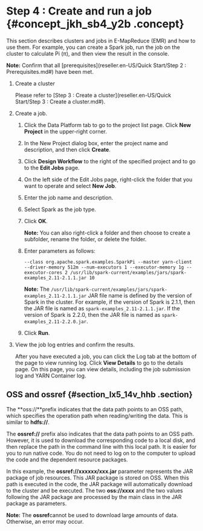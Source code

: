 # Step 4 : Create and run a job {#concept_jkh_sb4_y2b .concept}

This section describes clusters and jobs in E-MapReduce \(EMR\) and how to use them. For example, you can create a Spark job, run the job on the cluster to calculate Pi \(π\), and then view the result in the console.

**Note:** Confirm that all [prerequisites](reseller.en-US/Quick Start/Step 2 : Prerequisites.md#) have been met.

1.  Create a cluster

    Please refer to [Step 3 : Create a cluster](reseller.en-US/Quick Start/Step 3 : Create a cluster.md#).

2.  Create a job.
    1.  Click the Data Platform tab to go to the project list page. Click **New Project** in the upper-right corner.
    2.  In the New Project dialog box, enter the project name and description, and then click **Create**.
    3.  Click **Design Workflow** to the right of the specified project and to go to the **Edit Jobs** page.
    4.  On the left side of the Edit Jobs page, right-click the folder that you want to operate and select **New Job**.
    5.  Enter the job name and description.
    6.  Select Spark as the job type.
    7.  Click **OK**.

        **Note:** You can also right-click a folder and then choose to create a subfolder, rename the folder, or delete the folder.

    8.  Enter parameters as follows:

        ```
        --class org.apache.spark.examples.SparkPi --master yarn-client --driver-memory 512m --num-executors 1 --executor-memory 1g --executor-cores 2 /usr/lib/spark-current/examples/jars/spark-examples_2.11-2.1.1.jar 10
        ```

        **Note:** The `/usr/lib/spark-current/examples/jars/spark-examples_2.11-2.1.1.jar` JAR file name is defined by the version of Spark in the cluster. For example, if the version of Spark is 2.1.1, then the JAR file is named as `spark-examples_2.11-2.1.1.jar`. If the version of Spark is 2.2.0, then the JAR file is named as `spark-examples_2.11-2.2.0.jar`.

    9.  Click **Run**.
3.  View the job log entries and confirm the results.

    After you have executed a job, you can click the Log tab at the bottom of the page to view running log. Click **View Details** to go to the details page. On this page, you can view details, including the job submission log and YARN Container log.


## OSS and ossref {#section_lx5_14v_hhb .section}

The **oss://**prefix indicates that the data path points to an OSS path, which specifies the operation path when reading/writing the data. This is similar to **hdfs://**.

The **ossref://** prefix also indicates that the data path points to an OSS path. However, it is used to download the corresponding code to a local disk, and then replace the path in the command line with this local path. It is easier for you to run native code. You do not need to log on to the computer to upload the code and the dependent resource packages.

In this example, the **ossref://xxxxxx/xxx.jar** parameter represents the JAR package of job resources. This JAR package is stored on OSS. When this path is executed in the code, the JAR package will automatically download to the cluster and be executed. The two **oss://xxxx** and the two values following the JAR package are processed by the main class in the JAR package as parameters.

**Note:** The **ossref**cannot be used to download large amounts of data. Otherwise, an error may occur.

